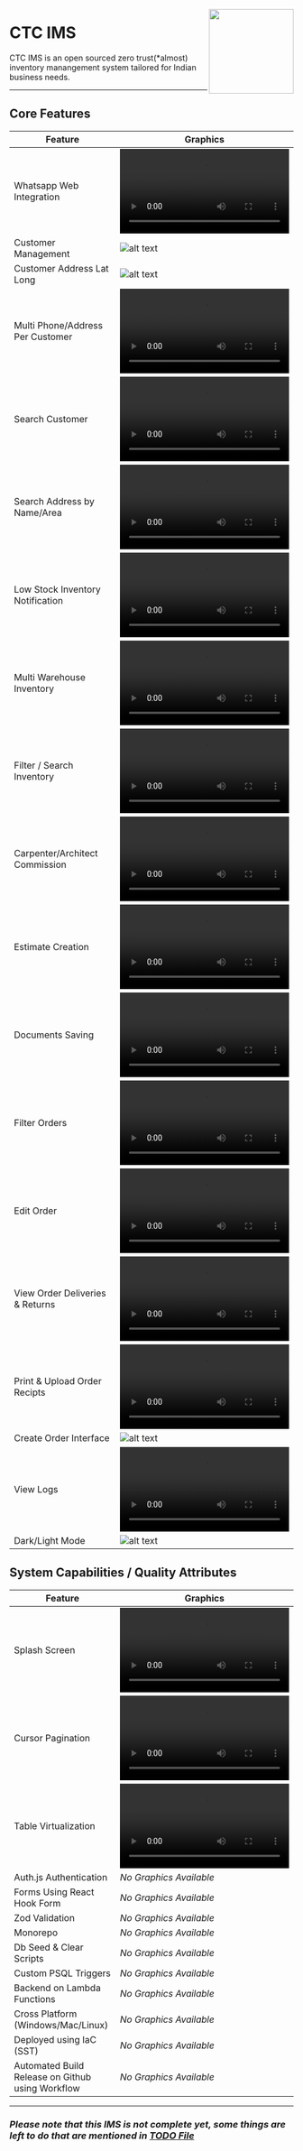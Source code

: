 [<img src="/apps//software/public/ctc.svg" align="right" width="150" height="150" style={{}}>](https://github.com/user-attachments/assets/379553c3-bf97-43c9-8a7f-b338e0cdd9cf)
# CTC IMS

CTC IMS is an open sourced zero trust(*almost) inventory manangement system tailored for Indian business needs.

---

## Core Features

| Feature | Graphics |
|------------------|------------------|
| Whatsapp Web Integration |  <video src="https://github.com/user-attachments/assets/31e7e6e7-7850-4a9f-a155-beccae514230">  |
| Customer Management | ![alt text](/.github/assests/customer_management.png) |
| Customer Address Lat Long  | ![alt text](/.github/assests/customer-address.png)  |
| Multi Phone/Address Per Customer  |  <video src="https://github.com/user-attachments/assets/2a4fdb29-a9f6-4f89-a54e-ce86399c9007">  |
| Search Customer  |  <video src="https://github.com/user-attachments/assets/e1fa4a41-284a-4032-85be-6622ff748c28">  |
| Search Address by Name/Area  |  <video src="https://github.com/user-attachments/assets/98cf0be4-8b70-4fee-aa40-8c36173ba5cd">  |
| Low Stock Inventory Notification  |  <video src="https://github.com/user-attachments/assets/682ddc77-b183-43a3-94fb-a9dba4dbc536">  |
| Multi Warehouse Inventory  |  <video src="https://github.com/user-attachments/assets/fd621859-5f1e-4917-a23c-5e68e4992950">  |
| Filter / Search Inventory  |  <video src="https://github.com/user-attachments/assets/36790028-71fb-4cd6-8191-58e0fc10d3a7">  |
| Carpenter/Architect Commission  |  <video src="https://github.com/user-attachments/assets/ccc8a254-9785-4bfb-8817-3404f246ba53">  |
| Estimate Creation  |  <video src="https://github.com/user-attachments/assets/b9ff2065-19e9-4e74-b840-c4cb178441bc">  |
| Documents Saving  |  <video src="https://github.com/user-attachments/assets/3396c764-1728-4809-aaed-e6d139c8cbae">  |
| Filter Orders  |  <video src="https://github.com/user-attachments/assets/3f36ef98-b59b-4aab-8b0e-a8fb4ca07a6b">  |
| Edit Order  |  <video src="https://github.com/user-attachments/assets/e3e8b446-079f-4f77-90b8-4d16bcea19a5">  |
| View Order Deliveries & Returns  |  <video src="https://github.com/user-attachments/assets/b65409bf-108d-401a-a6d2-4915e715522b">  |
| Print & Upload Order Recipts  |  <video src="https://github.com/user-attachments/assets/ec18e905-191f-4829-b530-03d3ed390f45">  |
| Create Order Interface  | ![alt text](./.github/assests/create-order.png) |
| View Logs  |  <video src="https://github.com/user-attachments/assets/ed65f5b7-e193-490e-ad6a-eff165af351e"> |
| Dark/Light Mode  | ![alt text](./.github/assests/light-mode.png) |

## System Capabilities / Quality Attributes

| Feature | Graphics |
|------------------|------------------|
| Splash Screen |  <video src="https://github.com/user-attachments/assets/4cc8473e-f56f-4e3a-af8a-826f62d4c26b">  |
| Cursor Pagination |  <video src="https://github.com/user-attachments/assets/4136e326-57c6-4774-ab45-8aac2634f349">  |
| Table Virtualization |  <video src="https://github.com/user-attachments/assets/446f2023-7e18-4079-b54b-bb1dcc7e2d4f">  |
| Auth.js Authentication | *No Graphics Available* |
| Forms Using React Hook Form | *No Graphics Available* |
| Zod Validation | *No Graphics Available* |
| Monorepo | *No Graphics Available* |
| Db Seed & Clear Scripts | *No Graphics Available* |
| Custom PSQL Triggers | *No Graphics Available* |
| Backend on Lambda Functions | *No Graphics Available* |
| Cross Platform (Windows/Mac/Linux) | *No Graphics Available* |
| Deployed using IaC (SST) | *No Graphics Available* |
| Automated Build Release on Github using Workflow | *No Graphics Available* |

---


### *Please note that this IMS is not complete yet, some things are left to do that are mentioned in [TODO File](./todo.md)*
